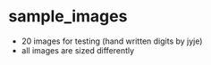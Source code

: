 # sample_images

- 20 images for testing (hand written digits by jyje)
- all images are sized differently
